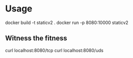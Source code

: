 # Usage
docker build -t staticv2 .
docker run -p 8080:10000 staticv2

## Witness the fitness

curl localhost:8080/tcp
curl localhost:8080/uds